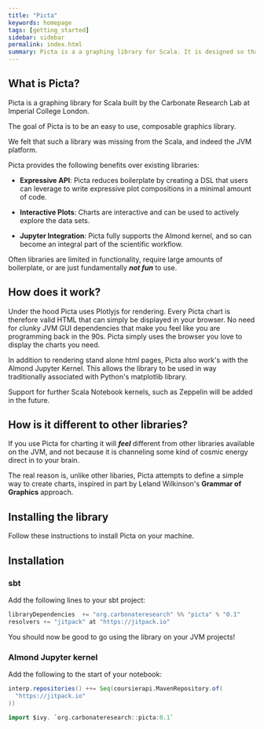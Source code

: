```yaml
---
title: "Picta"
keywords: homepage
tags: [getting_started]
sidebar: sidebar
permalink: index.html
summary: Picta is a a graphing library for Scala. It is designed so that charts are composable and easy to use.
---
```


## What is Picta?

Picta is a graphing library for Scala built by the Carbonate Research Lab at Imperial College London.

The goal of Picta is to be an easy to use, composable graphics library. 

We felt that such a library was missing from the Scala, and indeed the JVM platform. 

Picta provides the following benefits over existing libraries:

* **Expressive API**: Picta reduces boilerplate by creating a DSL that users can leverage to write expressive plot compositions in a minimal amount of code.

* **Interactive Plots**: Charts are interactive and can be used to actively explore the data sets.

* **Jupyter Integration**: Picta fully supports the Almond kernel, and so can become an integral part of the scientific workflow.

Often libraries are limited in functionality, require large amounts of boilerplate, or are just fundamentally ***not fun*** to use.

## How does it work?

Under the hood Picta uses Plotlyjs for rendering. Every Picta chart is therefore valid HTML that can simply be displayed in your browser. No need for clunky JVM GUI dependencies that make you feel like you are programming back in the 90s. Picta simply uses the browser you love to display the charts you need.

In addition to rendering stand alone html pages, Picta also work's with the Almond Jupyter Kernel. This allows the library to be used in way traditionally associated with Python's matplotlib library.

Support for further Scala Notebook kernels, such as Zeppelin will be added in the future.

## How is it different to other libraries?

If you use Picta for charting it will ***feel*** different from other libraries available on the JVM, and not because it is channeling some kind of cosmic energy direct in to your brain.

The real reason is, unlike other libaries, Picta attempts to define a simple way to create charts, inspired in part by Leland Wilkinson's **Grammar of Graphics** approach.

## Installing the library

Follow these instructions to install Picta on your machine.

## Installation

### sbt

Add the following lines to your sbt project:

```scala
libraryDependencies  += "org.carbonateresearch" %% "picta" % "0.1"
resolvers += "jitpack" at "https://jitpack.io"
```

You should now be good to go using the library on your JVM projects!

### Almond Jupyter kernel

Add the following to the start of your notebook:

```scala
interp.repositories() ++= Seq(coursierapi.MavenRepository.of(
  "https://jitpack.io"
))

import $ivy. `org.carbonateresearch::picta:0.1`
```

<!-- {% include links.html %} -->
